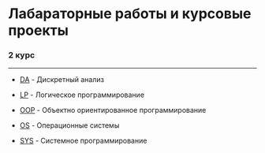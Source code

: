 # Лабараторные работы и курсовые проекты

### **2 курс**

___

* [DA](https://github.com/gametwix/MAI/tree/master/2_course/DA) - Дискретный анализ

* [LP](https://github.com/gametwix/MAI/tree/master/2_course/LP) - Логическое программирование

* [OOP](https://github.com/gametwix/MAI/tree/master/2_course/OOP) - Объектно ориентированное
  программирование

* [OS](https://github.com/gametwix/MAI/tree/master/2_course/OS) - Операционные системы

* [SYS](https://github.com/gametwix/MAI/tree/master/2_course/SYS) - Системное программирование
